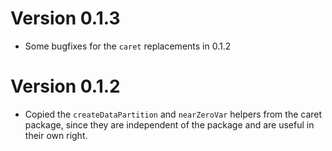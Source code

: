 # Version 0.1.3

  * Some bugfixes for the `caret` replacements in 0.1.2

# Version 0.1.2

  * Copied the `createDataPartition` and `nearZeroVar` helpers from the caret package,
    since they are independent of the package and are useful in their own right.
